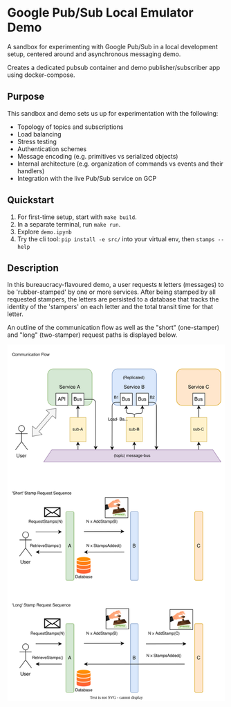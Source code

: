 # Google Pub/Sub Local Emulator Demo

A sandbox for experimenting with Google Pub/Sub in a local development setup, centered around and asynchronous messaging demo. 

Creates a dedicated pubsub container and demo publisher/subscriber app using docker-compose.

## Purpose

This sandbox and demo sets us up for experimentation with the following:

- Topology of topics and subscriptions
- Load balancing
- Stress testing
- Authentication schemes
- Message encoding (e.g. primitives vs serialized objects)
- Internal architecture (e.g. organization of commands vs events and their handlers)
- Integration with the live Pub/Sub service on GCP


## Quickstart

1. For first-time setup, start with `make build`.
2. In a separate terminal, run `make run`.
3. Explore `demo.ipynb`
4. Try the cli tool: `pip install -e src/` into your virtual env, then `stamps --help`


## Description

In this bureaucracy-flavoured demo, a user requests `N` letters (messages) to be 'rubber-stamped' by one or more services. After being stamped by all requested stampers, the letters are persisted to a database that tracks the identity of the 'stampers' on each letter and the total transit time for that letter. 

An outline of the communication flow as well as the "short" (one-stamper) and "long" (two-stamper) request paths is displayed below. 

![System Diagram](./docs/img/PubSub-Demo-AsyncStamping.svg)
